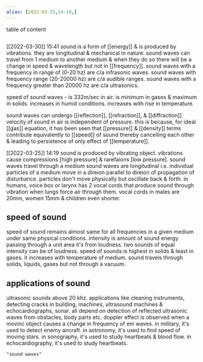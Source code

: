 ```yaml
---
alias: [2022-03-25,14:19,]
---
```


table of content
```toc
```
[[2022-03-30]] 15:41
sound is a form of [[energy]] & is produced by vibrations.
they are longitudinal & mechanical in nature.
sound waves can travel from 1 medium to another medium & when they do so there will be a change in speed & wavelength but not in [[frequency]].
sound waves with a frequency in range of (0-20 hz) are c/a infrasonic waves.
sound waves with frequency range (20-20000 hz) are c/a audible ranges.
sound waves with a frequency greater than 20000 hz are c/a ultrasonics.

speed of sound waves -
	is 332m/sec in air.
	is minimum in gases & maximum in solids.
	increases in humid conditions. 
	increases with rise in temperature.

sound waves can undergo [[reflection]], [[refraction]], & [[diffraction]].
velocity of sound in air is independent of pressure.
this is because, for ideal [[gas]] equation, it has been seen that [[pressure]] & [[density]] terms contribute equivalently to [[speed]] of sound thereby cancelling each other & leading to persistence of only effect of [[temperature]].

[[2022-03-25]] 14:19
sound is produced by vibrating object.
vibrations cause compressions [high pressure] & rarefaions [low pressure].
sound waves travel through a medium
sound waves are longitudinal i.e. individual particles of a medium move in a direion parallel to direion of propagation of disturbance.
particles don't move physically but oscillate back & forth.
in humans, voice box or larynx has 2 vocal cords that produce sound through vibration when lungs force air through them.
vocal cords in males are 20mm, women 15mm & children even shorter.

## speed of sound
speed of sound remains almost same for all frequencies in a given medium under same physical conditions. intensity is amount of sound
energy passing through a unit area it's from loudness.
two sounds of equal intensity can be of loudness.
speed of sounds is highest in solids & least in gases.
it increases with temperature of medium. sound travels through solids, liquids, gases but not through a vacuum.

## applications of sound
ultrasonic sounds above 20 khz.
applications like cleaning instruments, detecting cracks in building, machines, ultrasound machines & echocardiographs, sonar.
all depend on detection of reflected ultrasonic waves from obstacles, body parts etc.
doppler effect is observed when a movinc object causes a change in frequency of em waves.
in military, it's used to detect enemy aircraft.
in astronomy, it's used to find speed of moving stars.
in sonography, it's used to study heartbeats & blood flow. in echocardiography, it's used to study heartbeats.
```query
"sound waves"
```